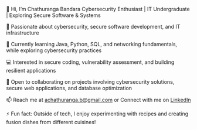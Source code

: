 👋 Hi, I’m Chathuranga Bandara
Cybersecurity Enthusiast | IT Undergraduate | Exploring Secure Software & Systems

🔐 Passionate about cybersecurity, secure software development, and IT infrastructure

🌱 Currently learning Java, Python, SQL, and networking fundamentals, while exploring cybersecurity practices

💻 Interested in secure coding, vulnerability assessment, and building resilient applications

🤝 Open to collaborating on projects involving cybersecurity solutions, secure web applications, and database optimization

📫 Reach me at achathuranga.b@gmail.com
 or Connect with me on [LinkedIn](https://www.linkedin.com/in/chathuranga-bandara-a043552a7/)

⚡ Fun fact: Outside of tech, I enjoy experimenting with recipes and creating fusion dishes from different cuisines!

<!---
AmilaKMAC/AmilaKMAC is a ✨ special ✨ repository because its `README.md` (this file) appears on your GitHub profile.
You can click the Preview link to take a look at your changes.
--->
